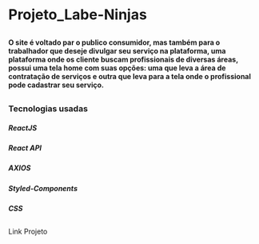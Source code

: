 # Projeto_Labe-Ninjas

##

#### O site é voltado par o publico consumidor, mas também para o trabalhador que deseje divulgar seu serviço na plataforma, uma plataforma onde os cliente buscam profissionais de diversas áreas, possui uma tela home com suas opções: uma que leva a área de contratação de serviços e outra que leva para a tela onde o profissional pode cadastrar seu serviço.

##

### Tecnologias usadas 

##### ReactJS 
##### React API
##### AXIOS
##### Styled-Components
##### CSS

##
Link Projeto


